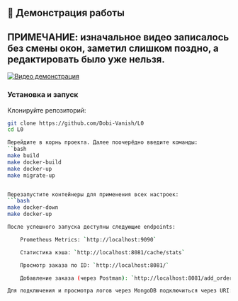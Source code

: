 ## 🎥 Демонстрация работы
## ПРИМЕЧАНИЕ: изначальное видео записалось без смены окон, заметил слишком поздно, а редактировать было уже нельзя.

[![Видео демонстрация](https://img.youtube.com/vi/9wddzxrZc4E/0.jpg)](https://youtu.be/9wddzxrZc4E)

### Установка и запуск

Клонируйте репозиторий:
```bash
git clone https://github.com/Dobi-Vanish/L0
cd L0

Перейдите в корнь проекта. Далее поочерёдно введите команды:
``bash
make build
make docker-build
make docker-up
make migrate-up


Перезапустите контейнеры для применения всех настроек:
```bash
make docker-down
make docker-up

После успешного запуска доступны следующие endpoints:

    Prometheus Metrics: `http://localhost:9090`

    Статистика кэша: `http://localhost:8081/cache/stats`

    Просмотр заказа по ID: `http://localhost:8081/`

    Добавление заказа (через Postman): `http://localhost:8081/add_order`

Для подключения и просмотра логов через MongoDB подключиться через URI: `mongodb://localhost:27017`.
